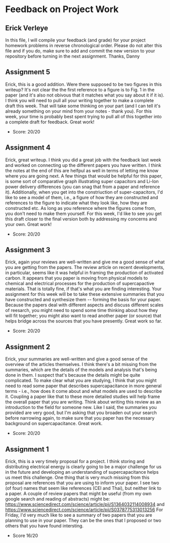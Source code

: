 # Feedback on Project Work
## Erick Verleye

In this file, I will compile your feedback (and grade) for your project homework problems in reverse chronological order. Please do not alter this file and if you do, make sure to add and commit the new version to your repository before turning in the next assignment. Thanks, Danny

## Assignment 5

Erick, this is a good addition. Were there supposed to be two figures in this writeup? It's not clear the the first reference to a figure is to Fig. 1 in the paper (and it's also not obivous that it matches what you say about it if it is). I think you will need to pull all your writing together to make a complete draft this week. That will take some thinking on your part (and I can tell it's already something on your mind from your notes - thank you). For this week, your time is probably best spent trying to pull all of this together into a complete draft for feedback. Great work!

* Score: 20/20

## Assignment 4

Erick, great writeup. I think you did a great job with the feedback last week and worked on connecting up the different papers you have written. I think the notes at the end of this are helfpul as well in terms of letting me know where you are going next. A few things that would be helpful for this paper, is some sort of comparative graph illustrating super capacitors and Li-Ion power delivery differences (you can snag that from a paper and reference it). Additionally, when you get into the constriuction of super-capacitors, I'd like to see a model of them, i.e., a figure of how they are constructed and references to the figure to indicate what they look like, how they are constructed etc. As long as you reference where the figures come from, you don't need to make them yourself. For this week, I'd like to see you get this draft closer to the final version both by addressing my concerns and your own. Great work!

* Score: 20/20

## Assignment 3

Erick, again your reviews are well-written and give me a good sense of what you are getting from the papers. The review article on recent developments, in particular, seems like it was helpful in framing the production of activated carbon. It appears that you paper is moving from physical models to chemical and electrical processes for the production of supercapactive materials. That is totally fine, if that's what you are finding interesting. Your assignment for this week will be to take these extensive summaries that you have constructed and synthesize them -- forming the basis for your paper. Because the papers deal with different aspects and discuss different scales of reesarch, you might need to spend some time thinking about how they will fit together; you might also want to read another paper (or source) that helps bridge across the sources that you have presently. Great work so far.

* Score: 20/20

## Assignment 2

Erick, your summaries are well-written and give a good sense of the overview of the articles themselves. I think there's a bit missing from the summaries, which are the details of the models and analysis that's being done in them. I suspect that's because the details might be quite complicated. To make clear what you are studying, I think that you might need to read some paper that describes supercapacitance in more general terms - i.e., how does it come about and what models are used to describe it. Coupling a paper like that to these more detailed studies will help frame the overall paper that you are writing. Think about writing this review as an introduction to the field for someone new. Like I said, the summaries you provided are very good, but I'm asking that you broaden out your search before narrowing again, to make sure that you paper has the necessary background on supercapacitance. Great work.

* Score: 20/20

## Assignment 1

Erick, this is a very timely proposal for a project. I think storing and distributing electrical energy is clearly going to be a major challenge for us in the future and developing an understanding of supercapacitance helps us meet this challenge. One thing that is very much missing from this proposal are references that you are using to inform your paper. I see two (of four) names that seem like references (CEI and Thai), but neither link to a paper. A couple of review papers that might be useful (from my own google search and reading of abstracts) might be:
https://www.sciencedirect.com/science/article/pii/S1364032114008934
and
https://www.sciencedirect.com/science/article/pii/S0378775313013256
For Friday, I'd very much like to see a summary of two papers that you are planning to use in your paper. They can be the ones that I proposed or two others that you have found intersting.

* Score 16/20
